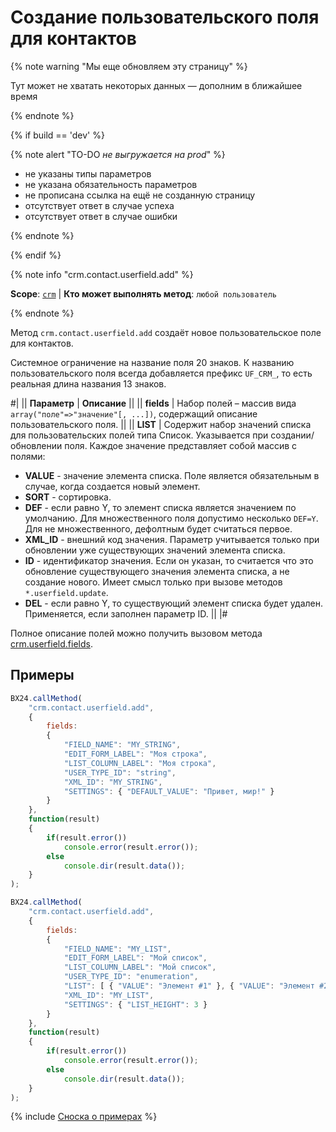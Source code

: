 # Создание пользовательского поля для контактов

{% note warning "Мы еще обновляем эту страницу" %}

Тут может не хватать некоторых данных — дополним в ближайшее время

{% endnote %}

{% if build == 'dev' %}

{% note alert "TO-DO _не выгружается на prod_" %}

- не указаны типы параметров
- не указана обязательность параметров
- не прописана ссылка на ещё не созданную страницу
- отсутствует ответ в случае успеха
- отсутствует ответ в случае ошибки

{% endnote %}

{% endif %}

{% note info "crm.contact.userfield.add" %}

**Scope**: [`crm`](../../../scopes/permissions.md) | **Кто может выполнять метод**: `любой пользователь`

{% endnote %}

Метод `crm.contact.userfield.add` создаёт новое пользовательское поле для контактов.

Системное ограничение на название поля 20 знаков. К названию пользовательского поля всегда добавляется префикс `UF_CRM_`, то есть реальная длина названия 13 знаков.

#|
|| **Параметр** | **Описание** ||
|| **fields** | Набор полей – массив вида `array("поле"=>"значение"[, ...])`, содержащий описание пользовательского поля. ||
|| **LIST** | Содержит набор значений списка для пользовательских полей типа Список. Указывается при создании/обновлении поля. Каждое значение представляет собой массив с полями:
- **VALUE** - значение элемента списка. Поле является обязательным в случае, когда создается новый элемент.
- **SORT** - сортировка.
- **DEF** - если равно Y, то элемент списка является значением по умолчанию. Для множественного поля допустимо несколько `DEF=Y`. Для не множественного, дефолтным будет считаться первое.
- **XML_ID** - внешний код значения. Параметр учитывается только при обновлении уже существующих значений элемента списка.
- **ID** - идентификатор значения. Если он указан, то считается что это обновление существующего значения элемента списка, а не создание нового. Имеет смысл только при вызове методов `*.userfield.update`.
- **DEL** - если равно Y, то существующий элемент списка будет удален. Применяется, если заполнен параметр ID. ||
|#

Полное описание полей можно получить вызовом метода [crm.userfield.fields](.).

## Примеры

```js
BX24.callMethod(
    "crm.contact.userfield.add",
    {
        fields:
        {
            "FIELD_NAME": "MY_STRING",
            "EDIT_FORM_LABEL": "Моя строка",
            "LIST_COLUMN_LABEL": "Моя строка",
            "USER_TYPE_ID": "string",
            "XML_ID": "MY_STRING",
            "SETTINGS": { "DEFAULT_VALUE": "Привет, мир!" }
        }
    },
    function(result)
    {
        if(result.error())
            console.error(result.error());
        else
            console.dir(result.data());
    }
);
```

```js
BX24.callMethod(
    "crm.contact.userfield.add",
    {
        fields:
        {
            "FIELD_NAME": "MY_LIST",
            "EDIT_FORM_LABEL": "Мой список",
            "LIST_COLUMN_LABEL": "Мой список",
            "USER_TYPE_ID": "enumeration",
            "LIST": [ { "VALUE": "Элемент #1" }, { "VALUE": "Элемент #2" }, { "VALUE": "Элемент #3" }, { "VALUE": "Элемент #4" }, { "VALUE": "Элемент #5" } ],
            "XML_ID": "MY_LIST",
            "SETTINGS": { "LIST_HEIGHT": 3 }
        }
    },
    function(result)
    {
        if(result.error())
            console.error(result.error());
        else
            console.dir(result.data());
    }
);
```

{% include [Сноска о примерах](../../../../_includes/examples.md) %}